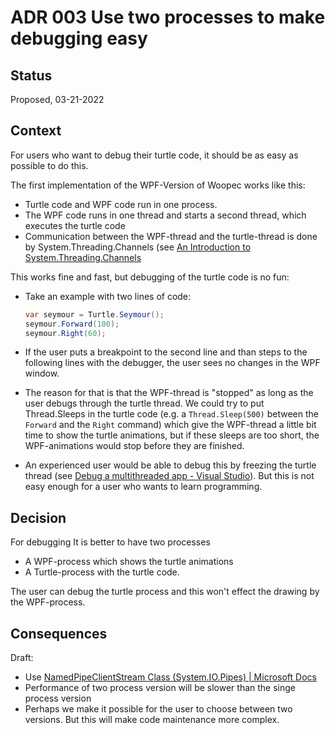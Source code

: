 # ADR 003 Use two processes to make debugging easy
<!-- Short Title -->

## Status
<!-- What is the status, such as proposed, accepted, rejected, deprecated, superseded, etc.? -->
Proposed, 03-21-2022

## Context
<!-- What is the issue that we're seeing that is motivating this decision or change? -->
For users who want to debug their turtle code, it should be as easy as possible to do this. 

The first implementation of the WPF-Version of Woopec works like this:

* Turtle code and WPF code run in one process. 
* The WPF code runs in one thread and starts a second thread, which executes the turtle code
* Communication between the WPF-thread and the turtle-thread is done by System.Threading.Channels (see [An Introduction to System.Threading.Channels](https://devblogs.microsoft.com/dotnet/an-introduction-to-system-threading-channels/) 

This works fine and fast, but debugging of the turtle code is no fun:

* Take an example with two lines of code:

  ```c#
  var seymour = Turtle.Seymour();
  seymour.Forward(100);
  seymour.Right(60);
  ```

* If the user puts a breakpoint to the second line and than steps to the following lines with the debugger, the user sees no changes in the WPF window.

* The reason for that is that the WPF-thread is "stopped" as long as the user debugs through the turtle thread. We could try to put Thread.Sleeps in the turtle code (e.g. a `Thread.Sleep(500)` between the `Forward` and the `Right` command) which give the WPF-thread a little bit time to show the turtle animations, but if these sleeps are too short, the WPF-animations would stop before they are finished. 

* An experienced user would be able to debug this by freezing the turtle thread (see [Debug a multithreaded app - Visual Studio](https://docs.microsoft.com/en-us/visualstudio/debugger/how-to-use-the-threads-window?view=vs-2022)). But this is not easy enough for a user who wants to learn programming.

## Decision
<!-- What is the change that we're proposing and/or doing? -->
For debugging It is better to have two processes 

* A WPF-process which shows the turtle animations
* A Turtle-process with the turtle code. 

The user can debug the turtle process and this won't effect the drawing by the WPF-process.



## Consequences
<!-- What becomes easier or more difficult to do because of this change? -->

Draft:

* Use [NamedPipeClientStream Class (System.IO.Pipes) | Microsoft Docs](https://docs.microsoft.com/en-us/dotnet/api/system.io.pipes.namedpipeclientstream?view=net-6.0) 
* Performance of two process version will be slower than the singe process version 
* Perhaps we make it possible for the user to choose between two versions. But this will make code maintenance more complex.